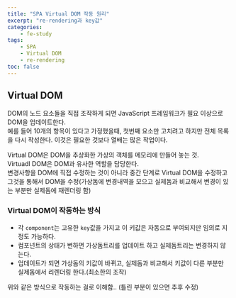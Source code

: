```yaml
--- 
title: "SPA Virtual DOM 작동 원리" 
excerpt: "re-rendering과 key값"
categories: 
    - fe-study
tags: 
    - SPA
    - Virtual DOM
    - re-rendering
toc: false
--- 
```

## Virtual DOM

DOM의 노드 요소들을 직접 조작하게 되면 JavaScript 프레임워크가 필요 이상으로 DOM을 업데이트한다.  
예를 들어 10개의 항목이 있다고 가정했을때, 첫번째 요소만 고치려고 하지만 전체 목록을 다시 작성한다. 이것은 필요한 것보다 열배는 많은 작업이다.  

Virtual DOM은 DOM을 추상화한 가상의 객체를 메모리에 만들어 놓는 것.  
Virtuadl DOM은 DOM과 유사한 역할을 담당한다.  
변경사항을 DOM에 직접 수정하는 것이 아니라 중간 단계로 Virtual DOM을 수정하고 그것을 통해서 DOM을 수정(가상돔에 변경내역을 모으고 실제돔과 비교해서 변경이 있는 부분만 실제돔에 재렌더링 함)  

### Virtual DOM이 작동하는 방식

- 각 `component`는 고유한 `key`값을 가지고 이 키값은 자동으로 부여되지만 임의로 지정도 가능하다.
- 컴포넌트의 상태가 변하면 가상돔트리를 업데이트 하고 실제돔트리는 변경하지 않는다.
- 업데이트가 되면 가상돔의 키값이 바뀌고, 실제돔과 비교해서 키값이 다른 부분만 실제돔에서 리렌더링 한다.(최소한의 조작)

위와 같은 방식으로 작동하는 걸로 이해함.. (틀린 부분이 있으면 추후 수정)

